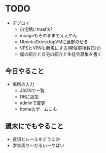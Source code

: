 # TODO

- デプロイ
  - 自宅鯖にtraefik?
  - mongoもそのままでええやん
  - UbuntuのdesktopVMに全部のせる
  - VPSとVPNも新規にする(開催前後数日は)
  - 僕の紹介と自宅の紹介と生徒会募集を書く

## 今日やること

- 場所の入力
  - JSONで一覧
  - DBに追加
  - adminで変更
  - homeのゲームにも

## 週末にでもやること

- 要項とルールをどうにか
- 学年周り〜だるいーやばい
